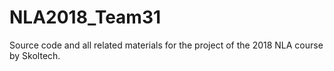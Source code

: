 # NLA2018_Team31
Source code and all related materials for the project of the 2018 NLA course by Skoltech.
